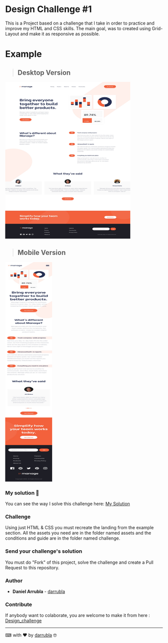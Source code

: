 # Design Challenge #1

This is a Project based on a challenge that I take in order to practice and improve my HTML and CSS skills. The main goal, was to created using Grid-Layout and make it as responsive as possible.

# Example

> ## Desktop Version

<img src="./challenge/desktop-design.jpg" width="400px" height="500px">

> ## Mobile Version

<img src="./challenge/mobile-design.jpg" width="150px" height="700px">

### My solution 🚀

You can see the way I solve this challenge here: [My Solution](https://darrubla.github.io/Design_challenge/)

### Challenge

Using just HTML & CSS you must recreate the landing from the example section. All the assets you need are in the folder named assets and the conditions and guide are in the folder named challenge.

### Send your challenge's solution

You must do "Fork" of this project, solve the challenge and create a Pull Request to this repository.

### Author

- **Daniel Arrubla** - [darrubla](https://github.com/darrubla)

### Contribute

If anybody want to colaborate, you are welcome to make it from here : [Design_challenge](https://github.com/darrubla/Design_challenge/)

---

⌨ with ❤ by [darrubla](https://github.com/darrubla) 🤓
